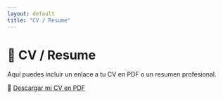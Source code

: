 ```yaml
---
layout: default
title: "CV / Resume"
---
```


# 📄 CV / Resume  
Aquí puedes incluir un enlace a tu CV en PDF o un resumen profesional.

📌 [Descargar mi CV en PDF](https://tu-enlace-a-cv.com) 
